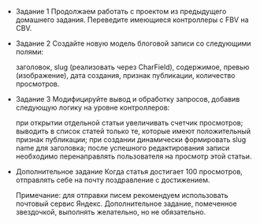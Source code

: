 + Задание 1 
    Продолжаем работать с проектом из предыдущего домашнего задания. Переведите имеющиеся контроллеры с FBV на CBV.

+ Задание 2
    Создайте новую модель блоговой записи со следующими полями:

    заголовок,
    slug (реализовать через CharField),
    содержимое,
    превью (изображение),
    дата создания,
    признак публикации,
    количество просмотров.
   
- Задание 3
    Модифицируйте вывод и обработку запросов, добавив следующую логику на уровне контроллеров:

    при открытии отдельной статьи увеличивать счетчик просмотров;
    выводить в список статей только те, которые имеют положительный признак публикации;
    при создании динамически формировать slug name для заголовка;
    после успешного редактирования записи необходимо перенаправлять пользователя на просмотр этой статьи.


- Дополнительное задание
    Когда статья достигает 100 просмотров, отправлять себе на почту поздравление с достижением.

    Примечание: для отправки писем рекомендуем использовать почтовый сервис Яндекс.
    Дополнительное задание, помеченное звездочкой, выполнять желательно, но не обязательно.